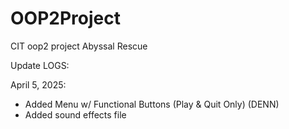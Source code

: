 # OOP2Project
CIT oop2 project
Abyssal Rescue

Update LOGS:

April 5, 2025:
- Added Menu w/ Functional Buttons (Play & Quit Only) (DENN)
- Added sound effects file
